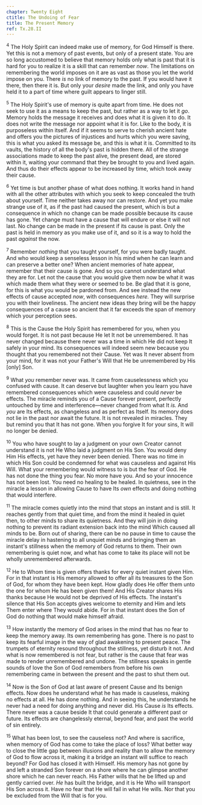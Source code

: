 ```yaml
---
chapter: Twenty Eight
ctitle: The Undoing of Fear
title: The Present Memory
ref: Tx.28.II
---
```


<sup>4</sup> The Holy Spirit can indeed make use of memory, for God Himself is
there. Yet this is not a memory of past events, but only of a present
state. You are so long accustomed to believe that memory holds only what
is past that it is hard for you to realize it is a skill that can
remember *now*. The limitations on remembering the world imposes on it
are as vast as those you let the world impose on you. There *is* no link
of memory to the past. If you would have it there, then there it is. But
only your *desire* made the link, and only you have held it to a part of
time where guilt appears to linger still.

<sup>5</sup> The Holy Spirit's use of memory is quite apart from time. He does not
seek to use it as a means to keep the past, but rather as a way to let
it *go*. Memory holds the message it receives and does what it is given
it to do. It does not write the message nor appoint what it is for. Like
to the body, it is purposeless within itself. And if it seems to serve
to cherish ancient hate and offers you the pictures of injustices and
hurts which you were saving, this is what you asked its message be, and
this is what it is. Committed to its vaults, the history of all the
body's past is hidden there. All of the strange associations made to
keep the past alive, the present dead, are stored within it, waiting
your command that they be brought to you and lived again. And thus do
their effects appear to be increased by time, which took away their
cause.

<sup>6</sup> Yet time is but another phase of what does nothing. It works hand in
hand with all the other attributes with which you seek to keep concealed
the truth about yourself. Time neither takes away nor can restore. And
yet you make strange use of it, as if the past had caused the present,
which is but a consequence in which no change can be made possible
because its cause has gone. Yet change must have a cause that will
endure or else it will not last. No change can be made in the present if
its cause is past. Only the past is held in memory as you make use of
it, and so it is a way to hold the past *against* the now.

<sup>7</sup> Remember *nothing* that you taught yourself, for you were badly
taught. And who would keep a senseless lesson in his mind when he can
learn and can preserve a better one? When ancient memories of hate
appear, remember that their cause is gone. And so you cannot understand
what they are for. Let not the cause that you would give them now be
what it was which made them what they were or seemed to be. Be glad that
it is gone, for this is what you would be pardoned from. And see instead
the new effects of cause accepted *now*, with consequences *here.* They
will surprise you with their loveliness. The ancient new ideas they
bring will be the happy consequences of a cause so ancient that it far
exceeds the span of memory which your perception sees.

<sup>8</sup> This is the Cause the Holy Spirit has remembered for you, when you
would forget. It is not past because He let It not be unremembered. It
has never changed because there never was a time in which He did not
keep It safely in your mind. Its consequences will indeed seem new
because you thought that you remembered not their Cause. Yet was It
never absent from your mind, for it was not your Father's Will that He
be unremembered by His \[only\] Son.

<sup>9</sup> What *you* remember never was. It came from causelessness which you
confused with cause. It can deserve but laughter when you learn you have
remembered consequences which were causeless and could *never* be
effects. The miracle reminds you of a Cause forever present, perfectly
untouched by time and interference—never changed from what It *is.* And
*you* are Its effects, as changeless and as perfect as Itself. Its
memory does not lie in the past nor await the future. It is not revealed
in miracles. They but remind you that It has not gone. When you forgive
It for your sins, It will no longer be denied.

<sup>10</sup> You who have sought to lay a judgment on your own Creator cannot
understand it is not He Who laid a judgment on His Son. You would deny
Him His effects, yet have they never been denied. There was no time in
which His Son could be condemned for what was causeless and against His
Will. What your remembering would witness to is but the fear of God. He
has not done the thing you fear. No more have you. And so your innocence
has not been lost. You need no healing to be healed. In quietness, see
in the miracle a lesson in allowing Cause to have Its *own* effects and
doing nothing that would interfere.

<sup>11</sup> The miracle comes quietly into the mind that stops an instant and is
still. It reaches gently from that quiet time, and from the mind it
healed in quiet then, to other minds to share its quietness. And they
will join in doing nothing to prevent its radiant extension back into
the mind Which caused all minds to be. Born out of sharing, there can be
no pause in time to cause the miracle delay in hastening to all unquiet
minds and bringing them an instant's stillness when the memory of God
returns to them. Their own remembering is quiet now, and what has come
to take its place will not be wholly unremembered afterwards.

<sup>12</sup> He to Whom time is given offers thanks for every quiet instant given
Him. For in that instant is His memory allowed to offer all its
treasures to the Son of God, for whom they have been kept. How gladly
does He offer them unto the one for whom He has been given them! And His
Creator shares His thanks because He would not be deprived of His
effects. The instant's silence that His Son accepts gives welcome to
eternity and Him and lets Them enter where They would abide. For in that
instant does the Son of God do nothing that would make himself afraid.

<sup>13</sup> How instantly the memory of God arises in the mind that has no fear
to keep the memory away. Its own remembering has gone. There is no past
to keep its fearful image in the way of glad awakening to present peace.
The trumpets of eternity resound throughout the stillness, yet disturb
it not. And what is now remembered is not fear, but rather is the cause
that fear was made to render unremembered and undone. The stillness
speaks in gentle sounds of love the Son of God remembers from before his
own remembering came in between the present and the past to shut them
out.

<sup>14</sup> Now is the Son of God at last aware of present Cause and Its benign
effects. Now does he understand what he has made is causeless, making no
effects at all. He has done nothing. And in seeing this, he understands
he never had a need for doing anything and never did. His Cause *is* Its
effects. There never was a cause beside It that could generate a
different past or future. Its effects are changelessly eternal, beyond
fear, and past the world of sin entirely.

<sup>15</sup> What has been lost, to see the causeless not? And where is sacrifice,
when memory of God has come to take the place of loss? What better way
to close the little gap between illusions and reality than to allow the
memory of God to flow across it, making it a bridge an instant will
suffice to reach beyond? For God has closed it with Himself. His memory
has not gone by and left a stranded Son forever on a shore where he can
glimpse another shore which he can never reach. His Father wills that he
be lifted up and gently carried over. *He* has built the bridge, and it
is He Who will transport His Son across it. Have no fear that He will
fail in what He wills. Nor that you be excluded from the Will that is
for you.

